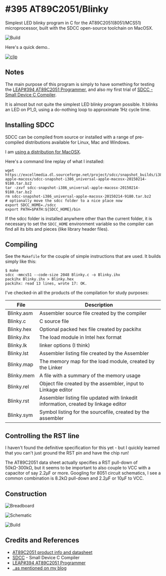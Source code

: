# #395 AT89C2051/Blinky

Simplest LED blinky program in C for the AT89C2051(8051/MCS51) microprocessor, built with the SDCC open-source toolchain on MacOSX.

![Build](./assets/Blinky_build.jpg?raw=true)

Here's a quick demo..

[![clip](https://img.youtube.com/vi/HSkF3Fejx3c/0.jpg)](https://www.youtube.com/watch?v=HSkF3Fejx3c)

## Notes

The main purpose of this program is simply to have something for testing the [LEAP#394 AT89C2051 Programmer](../Programmer),
and also my first trial of [SDCC - Small Device C Compiler](http://sdcc.sourceforge.net).

It is almost but not quite the simplest LED blinky program possible.
It blinks an LED on P1_0, using a do-nothing loop to approximate 1Hz cycle time.


## Installing SDCC

SDCC can be compiled from source or installed with a range of pre-compiled distributions available for Linux, Mac and Windows.

I am [using a distribution for MacOSX](http://sdcc.sourceforge.net/snap.php#MacOSX).

Here's a command line replay of what I installed:


```
wget https://excellmedia.dl.sourceforge.net/project/sdcc/snapshot_builds/i386_universal-apple-macosx/sdcc-snapshot-i386_universal-apple-macosx-20150214-9180.tar.bz2
tar -zxvf sdcc-snapshot-i386_universal-apple-macosx-20150214-9180.tar.bz2
rm sdcc-snapshot-i386_universal-apple-macosx-20150214-9180.tar.bz2
# optionally move the sdcc folder to a nice place now
export SDCC_HOME=./sdcc
export PATH=$PATH:${SDCC_HOME}/bin
```

If the sdcc folder is installed anywhere other than the current folder, it is necessary to set the `SDCC_HOME` environment variable so the compiler can find all its bits and pieces (like library header files).

## Compiling

See the `Makefile` for the couple of simple instructions that are used. It builds simply like this:

```
$ make
sdcc -mmcs51 --code-size 2048 Blinky.c -o Blinky.ihx
packihx Blinky.ihx > Blinky.hex
packihx: read 13 lines, wrote 17: OK.
```

I've checked-in all the products of the compilation for study purposes:

| File       | Description |
|------------|-------------|
| Blinky.asm | Assembler source file created by the compiler  |
| Blinky.c   | C source file |
| Blinky.hex | Optional packed hex file created by packihx |
| Blinky.ihx | The load module in Intel hex format |
| Blinky.lk  | linker options (I think) |
| Blinky.lst | Assembler listing file created by the Assembler |
| Blinky.map | The memory map for the load module, created by the Linker |
| Blinky.mem | A file with a summary of the memory usage |
| Blinky.rel | Object file created by the assembler, input to Linkage editor |
| Blinky.rst | Assembler listing file updated with linkedit information, created by linkage editor  |
| Blinky.sym | Symbol listing for the sourcefile, created by the assembler |



## Controlling the RST line

I haven't found the definitive specification for this yet - but I quickly learned that you can't just ground the RST pin
and have the chip run!

The AT89C2051 data sheet actually specifies a RST pull-down of 50kΩ-300kΩ, but it seems to be important to also
couple to VCC with a capacitor of say 2.2µF or more.
Googling for 8051 circuit schematics, I see a common combination is 8.2kΩ pull-down and 2.2µF or 10µF to VCC.


## Construction

![Breadboard](./assets/Blinky_bb.jpg?raw=true)

![Schematic](./assets/Blinky_schematic.jpg?raw=true)

![Build](./assets/Blinky_build.jpg?raw=true)

## Credits and References
* [AT89C2051 product info and datasheet](https://www.microchip.com/wwwproducts/en/AT89c2051)
* [SDCC](http://sdcc.sourceforge.net) - Small Device C Compiler
* [LEAP#394 AT89C2051 Programmer](../Programmer)
* [..as mentioned on my blog](https://blog.tardate.com/2018/07/leap395-8051-programming-with-sdcc.html)
